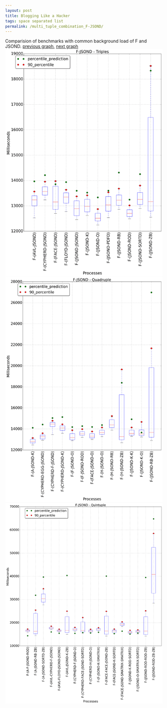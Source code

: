 ```yaml
---
layout: post
title: Blogging Like a Hacker
tags: space separated list
permalink: /multi_tuple_combination_F-JSOND/
---
```


Comparision of benchmarks with common background load of F and JSOND.
[previous graph](../multi_tuple_combination_F-H/), [next graph](../multi_tuple_combination_F-K/)
![graph figure](./images/triple/F/F-JSOND_box.png)![graph figure](./images/quadruple/F/F-JSOND_box.png)![graph figure](./images/quintuple/F/F-JSOND_box.png)